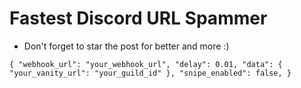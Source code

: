 # Fastest Discord URL Spammer
- Don't forget to star the post for better and more :)

``{
    "webhook_url": "your_webhook_url",
    "delay": 0.01,
    "data": {
        "your_vanity_url": "your_guild_id"
    },
    "snipe_enabled": false,
}``

